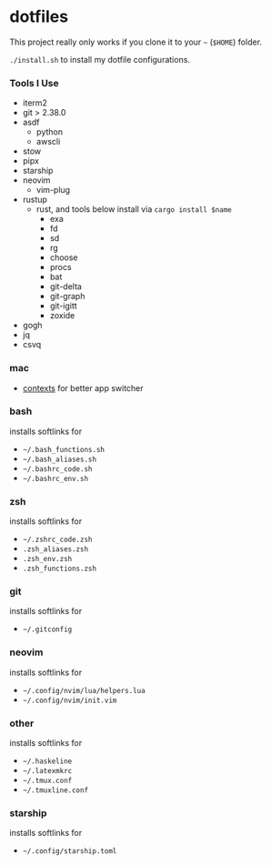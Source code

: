 # dotfiles

This project really only works if you clone it to your `~` (`$HOME`) folder.

`./install.sh` to install my dotfile configurations.

### Tools I Use

* iterm2
* git > 2.38.0
* asdf
  * python
  * awscli
* stow
* pipx
* starship
* neovim
  * vim-plug
* rustup
  * rust, and tools below install via `cargo install $name`
    * exa
    * fd
    * sd
    * rg
    * choose
    * procs
    * bat
    * git-delta
    * git-graph
    * git-igitt
    * zoxide
* gogh
* jq
* csvq

### mac

* [contexts](https://contexts.co/) for better app switcher

### bash

installs softlinks for

* `~/.bash_functions.sh`
* `~/.bash_aliases.sh`
* `~/.bashrc_code.sh`
* `~/.bashrc_env.sh`

### zsh

installs softlinks for

* `~/.zshrc_code.zsh`
* `.zsh_aliases.zsh`
* `.zsh_env.zsh`
* `.zsh_functions.zsh`

### git

installs softlinks for

* `~/.gitconfig`

### neovim

installs softlinks for

* `~/.config/nvim/lua/helpers.lua`
* `~/.config/nvim/init.vim`

### other

installs softlinks for

* `~/.haskeline`
* `~/.latexmkrc`
* `~/.tmux.conf`
* `~/.tmuxline.conf`

### starship

installs softlinks for

* `~/.config/starship.toml`
